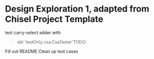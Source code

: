 Design Exploration 1, adapted from Chisel Project Template
=======================

test carry-select adder with 
>sbt 'testOnly csa.CsaTester'TODO: 

Fill out README
Clean up test cases

